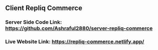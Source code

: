 ## Client Repliq Commerce

### Server Side Code Link: https://github.com/Ashraful2880/server-repliq-commerce
### Live Website Link: https://repliq-commerce.netlify.app/
